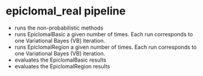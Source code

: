 # epiclomal_real pipeline
- runs the non-probabilistic methods
- runs EpiclomalBasic a given number of times. Each run corresponds to one Variational Bayes (VB) iteration.
- runs EpiclomalRegion a given number of times. Each run corresponds to one Variational Bayes (VB) iteration.
- evaluates the EpiclomalBasic results
- evaluates the EpiclomalRegion results
